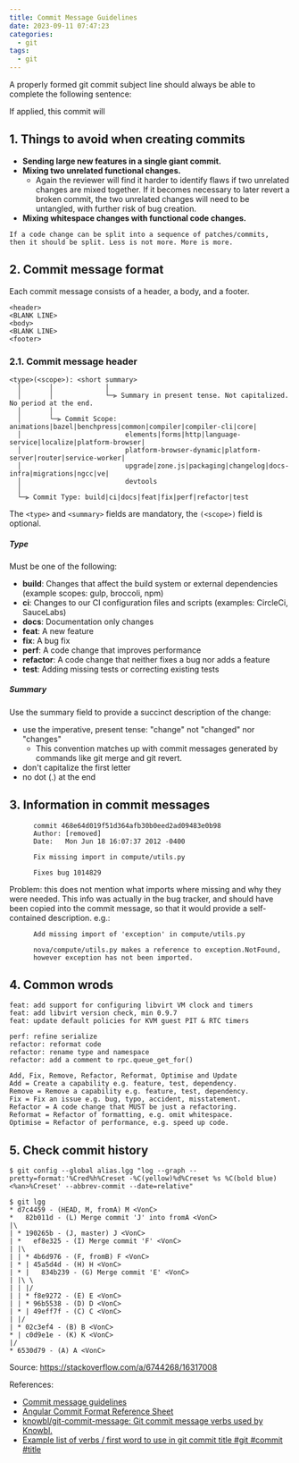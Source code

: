 ```yaml
---
title: Commit Message Guidelines
date: 2023-09-11 07:47:23
categories:
  - git
tags:
  - git
---
```


A properly formed git commit subject line should always be able to complete the following sentence:

If applied, this commit will *<your subject line here>*

## 1. Things to avoid when creating commits

- **Sending large new features in a single giant commit.**
- **Mixing two unrelated functional changes.**
  - Again the reviewer will find it harder to identify flaws if two unrelated changes are mixed together. If it becomes necessary to later revert a broken commit, the two unrelated changes will need to be untangled, with further risk of bug creation.
- **Mixing whitespace changes with functional code changes.**

```
If a code change can be split into a sequence of patches/commits, 
then it should be split. Less is not more. More is more.
```

## 2. Commit message format

Each commit message consists of a header, a body, and a footer.

```
<header>
<BLANK LINE>
<body>
<BLANK LINE>
<footer>
```

### 2.1. Commit message header

```
<type>(<scope>): <short summary>
  │       │             │
  │       │             └─⫸ Summary in present tense. Not capitalized. No period at the end.
  │       │
  │       └─⫸ Commit Scope: animations|bazel|benchpress|common|compiler|compiler-cli|core|
  │                          elements|forms|http|language-service|localize|platform-browser|
  │                          platform-browser-dynamic|platform-server|router|service-worker|
  │                          upgrade|zone.js|packaging|changelog|docs-infra|migrations|ngcc|ve|
  │                          devtools
  │
  └─⫸ Commit Type: build|ci|docs|feat|fix|perf|refactor|test

```

The `<type>` and `<summary>` fields are mandatory, the `(<scope>)` field is optional.

##### Type

Must be one of the following:

- **build**: Changes that affect the build system or external dependencies (example scopes: gulp, broccoli, npm)
- **ci**: Changes to our CI configuration files and scripts (examples: CircleCi, SauceLabs)
- **docs**: Documentation only changes
- **feat**: A new feature
- **fix**: A bug fix
- **perf**: A code change that improves performance
- **refactor**: A code change that neither fixes a bug nor adds a feature
- **test**: Adding missing tests or correcting existing tests

##### Summary

Use the summary field to provide a succinct description of the change:

- use the imperative, present tense: "change" not "changed" nor "changes"
  - This convention matches up with commit messages generated by commands like git merge and git revert.
- don't capitalize the first letter
- no dot (.) at the end

## 3. Information in commit messages

```
      commit 468e64d019f51d364afb30b0eed2ad09483e0b98
      Author: [removed]
      Date:   Mon Jun 18 16:07:37 2012 -0400

      Fix missing import in compute/utils.py

      Fixes bug 1014829
```

Problem: this does not mention what imports where missing and why they were needed. This info was actually in the bug tracker, and should have been copied into the commit message, so that it would provide a self-contained description. e.g.:

```
      Add missing import of 'exception' in compute/utils.py

      nova/compute/utils.py makes a reference to exception.NotFound,
      however exception has not been imported.
```

## 4. Common wrods

```
feat: add support for configuring libvirt VM clock and timers
feat: add libvirt version check, min 0.9.7
feat: update default policies for KVM guest PIT & RTC timers

perf: refine serialize
refactor: reformat code
refactor: rename type and namespace
refactor: add a comment to rpc.queue_get_for()

Add, Fix, Remove, Refactor, Reformat, Optimise and Update
Add = Create a capability e.g. feature, test, dependency.
Remove = Remove a capability e.g. feature, test, dependency.
Fix = Fix an issue e.g. bug, typo, accident, misstatement.
Refactor = A code change that MUST be just a refactoring.
Reformat = Refactor of formatting, e.g. omit whitespace.
Optimise = Refactor of performance, e.g. speed up code.
```

## 5. Check commit history

```shell
$ git config --global alias.lgg "log --graph --pretty=format:'%Cred%h%Creset -%C(yellow)%d%Creset %s %C(bold blue)<%an>%Creset' --abbrev-commit --date=relative"
```

```shell
$ git lgg
* d7c4459 - (HEAD, M, fromA) M <VonC>
*   82b011d - (L) Merge commit 'J' into fromA <VonC>
|\
| * 190265b - (J, master) J <VonC>
| *   ef8e325 - (I) Merge commit 'F' <VonC>
| |\
| | * 4b6d976 - (F, fromB) F <VonC>
| * | 45a5d4d - (H) H <VonC>
| * |   834b239 - (G) Merge commit 'E' <VonC>
| |\ \
| | |/
| | * f8e9272 - (E) E <VonC>
| | * 96b5538 - (D) D <VonC>
| * | 49eff7f - (C) C <VonC>
| |/
| * 02c3ef4 - (B) B <VonC>
* | c0d9e1e - (K) K <VonC>
|/
* 6530d79 - (A) A <VonC>
```

Source: https://stackoverflow.com/a/6744268/16317008

References:

- [Commit message guidelines](https://gist.github.com/robertpainsi/b632364184e70900af4ab688decf6f53)
- [Angular Commit Format Reference Sheet](https://gist.github.com/brianclements/841ea7bffdb01346392c)
- [knowbl/git-commit-message: Git commit message verbs used by Knowbl.](https://github.com/knowbl/git-commit-message)
- [Example list of verbs / first word to use in git commit title #git #commit #title](https://gist.github.com/scmx/411f6fea4ee3832806720d536a7d5d8f)
